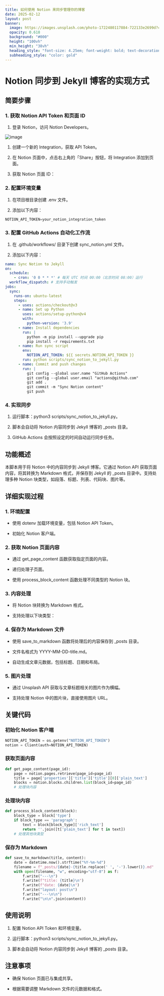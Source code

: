 ```yaml
---
title: 如何使用 Notion 来同步管理你的博客
date: 2025-02-12
layout: post
banner:
  image: https://images.unsplash.com/photo-1722480117884-722133e2699d?crop=entropy&cs=tinysrgb&fit=max&fm=jpg&ixid=M3w2OTIwMzJ8MHwxfHJhbmRvbXx8fHx8fHx8fDE3MzkzOTg2NjF8&ixlib=rb-4.0.3&q=80&w=1080
  opacity: 0.618
  background: "#000"
  height: "100vh"
  min_height: "38vh"
  heading_style: "font-size: 4.25em; font-weight: bold; text-decoration: underline"
  subheading_style: "color: gold"
---
```


# Notion 同步到 Jekyll 博客的实现方式

## 简要步骤

### 1. 获取 Notion API Token 和页面 ID

1. 登录 Notion，访问 Notion Developers。

![image](https://prod-files-secure.s3.us-west-2.amazonaws.com/a7a0cc5a-89b9-4cda-8686-1fba0ca52f40/d19c1afe-dea5-4312-9333-786b0ba83054/image.png?X-Amz-Algorithm=AWS4-HMAC-SHA256&X-Amz-Content-Sha256=UNSIGNED-PAYLOAD&X-Amz-Credential=ASIAZI2LB4662SHB3FPC%2F20250212%2Fus-west-2%2Fs3%2Faws4_request&X-Amz-Date=20250212T221741Z&X-Amz-Expires=3600&X-Amz-Security-Token=IQoJb3JpZ2luX2VjEN7%2F%2F%2F%2F%2F%2F%2F%2F%2F%2FwEaCXVzLXdlc3QtMiJIMEYCIQDazVgMDwnGL%2FV9KNf2isb7SweuG%2FX4veZPJ5%2Fwa6RKawIhAP1T%2Fi6D8O0ryXfkEZeHUzW2yiyBbhAL5r%2BCvgKnPSl2KogECPf%2F%2F%2F%2F%2F%2F%2F%2F%2F%2FwEQABoMNjM3NDIzMTgzODA1IgzaqJ79Mm4RnIVj0F0q3AMTIVrRee7frHQ9JXqwKN9rNy2AaKUiZGRf0dqhsu5XFDENCZSdTClIvSsNJF2N1KKwjO31iLAR3oxzIbEVjZBXw%2FvDwZAgR%2BNfhdFXUfOWv1rMv5NhPQOGZCZO1nQhQpfm8Z4x2IFza7HipNzpsR2rrvktp1g1J24qiUrbQYA1GrYU1pjiKJuSArG2mh7O8irIRL%2FqwjNmcl3HclPnBOSNu0Q6ViqYnYi0p1xzkeLF%2FJhHy6CCzpQ9RZzLTkq8nQgsMgXGKwfLV2UoKK2iA9J3I4xucRDU%2BKvDY21ND90DZ92OCjIodL%2B7W%2FkirVYfapkorU31aNV9smgTBXhQjBCatIoR4Hk3u0Xyf59IYcjUyLWHYQNjMCTYA0Zq71OQon675Fot7Ilwaclr3lc1GwXQAbcm4W%2BpntLOCctQif5V8Hoa6S7uvQMOSSswvj4t%2FpD5zZeJSvlMxmi6d%2BJS4Ba%2F5tD9SGpmcjHi53JQvZu8W4Hwkkcqt%2Ba6%2BblxcCcTzV9aYlorOjnaOw2pDFMcfFT3ClkAEoZelj%2FQwB3p1nXlu68luaeJENvV8oj6g9fsR%2FQwh82OYZK2kk9BzkwjLJN5wJ%2BS5tBfuQEFQmnS7q4uWJvb3%2BR8XAknJV%2BfnjDOqLS9BjqkAfw0brEJsLg7TsMpZneGp353bNwthJdDwXe%2Fgu7x4vS6Kb0QF5ohHB%2BJ35UAKUOeO4yN9N9YpHQ2%2BlG1dQEC7VSZ8uWDYmDzZ4qKwD0owYp5iv4yKbGLjfgsf6druKHa1n8NDjFQ9Cc0XaYAyy7ykwWX7UiK5FdZXw8elJuNhMnP35Zp26NP1M6xoJ9qsrXR7VtmzaYW0ABqE8axBruR3LXPKtGc&X-Amz-Signature=37de6e7abc07ac5c50d48be06a2dda60da91ee867623737e4dd5bd34cc57fa05&X-Amz-SignedHeaders=host&x-id=GetObject)

1. 创建一个新的 Integration，获取 API Token。

1. 在 Notion 页面中，点击右上角的「Share」按钮，将 Integration 添加到页面。

1. 获取 Notion 页面 ID：


### 2. 配置环境变量

1. 在项目根目录创建 .env 文件。

1. 添加以下内容：

```javascript
NOTION_API_TOKEN=your_notion_integration_token
```

### 3. 配置 GitHub Actions 自动化工作流

1. 在 .github/workflows/ 目录下创建 sync_notion.yml 文件。

1. 添加以下内容：

```yaml
name: Sync Notion to Jekyll
on:
  schedule:
    - cron: '0 0 * * *' # 每天 UTC 时间 00:00（北京时间 08:00）运行
  workflow_dispatch: # 支持手动触发
jobs:
  sync:
    runs-on: ubuntu-latest
    steps:
      - uses: actions/checkout@v3
      - name: Set up Python
        uses: actions/setup-python@v4
        with:
          python-version: '3.9'
      - name: Install dependencies
        run: |
          python -m pip install --upgrade pip
          pip install -r requirements.txt
      - name: Run sync script
        env:
          NOTION_API_TOKEN: ${{ secrets.NOTION_API_TOKEN }}
        run: python scripts/sync_notion_to_jekyll.py
      - name: Commit and push changes
        run: |
          git config --global user.name "GitHub Actions"
          git config --global user.email "actions@github.com"
          git add .
          git commit -m "Sync Notion content"
          git push
```

### 4. 实现同步

1. 运行脚本：python3 scripts/sync_notion_to_jekyll.py。

1. 脚本会自动将 Notion 内容同步到 Jekyll 博客的 _posts 目录。

1. GitHub Actions 会按照设定的时间自动运行同步任务。

## 功能概述

本脚本用于将 Notion 中的内容同步到 Jekyll 博客。它通过 Notion API 获取页面内容，将其转换为 Markdown 格式，并保存到 Jekyll 的 _posts 目录中。支持处理多种 Notion 块类型，如段落、标题、列表、代码块、图片等。

## 详细实现过程

### 1. 环境配置

- 使用 dotenv 加载环境变量，包括 Notion API Token。

- 初始化 Notion 客户端。

### 2. 获取 Notion 页面内容

- 通过 get_page_content 函数获取指定页面的内容。

- 递归处理子页面。

- 使用 process_block_content 函数处理不同类型的 Notion 块。

### 3. 内容处理

- 将 Notion 块转换为 Markdown 格式。

- 支持处理以下块类型：


### 4. 保存为 Markdown 文件

- 使用 save_to_markdown 函数将处理后的内容保存到 _posts 目录。

- 文件名格式为 YYYY-MM-DD-title.md。

- 自动生成文章元数据，包括标题、日期和布局。

### 5. 图片处理

- 通过 Unsplash API 获取与文章标题相关的图片作为横幅。

- 支持处理 Notion 中的图片块，直接使用图片 URL。

## 关键代码

### 初始化 Notion 客户端

```python
NOTION_API_TOKEN = os.getenv("NOTION_API_TOKEN")
notion = Client(auth=NOTION_API_TOKEN)
```

### 获取页面内容

```python
def get_page_content(page_id):
    page = notion.pages.retrieve(page_id=page_id)
    title = page['properties']['title']['title'][0]['plain_text']
    blocks = notion.blocks.children.list(block_id=page_id)
    # 处理块内容
```

### 处理块内容

```python
def process_block_content(block):
    block_type = block['type']
    if block_type == 'paragraph':
        text = block[block_type]['rich_text']
        return ''.join([t['plain_text'] for t in text])
    # 处理其他块类型
```

### 保存为 Markdown

```python
def save_to_markdown(title, content):
    date = datetime.now().strftime("%Y-%m-%d")
    filename = f"_posts/{date}-{title.replace(' ', '-').lower()}.md"
    with open(filename, "w", encoding="utf-8") as f:
        f.write("---\n")
        f.write(f"title: {title}\n")
        f.write(f"date: {date}\n")
        f.write("layout: post\n")
        f.write("---\n\n")
        f.write("\n\n".join(content))
```

## 使用说明

1. 配置 Notion API Token 和环境变量。

1. 运行脚本：python3 scripts/sync_notion_to_jekyll.py。

1. 脚本会自动将 Notion 内容同步到 Jekyll 博客的 _posts 目录。

## 注意事项

- 确保 Notion 页面已与集成共享。

- 根据需要调整 Markdown 文件的元数据和格式。